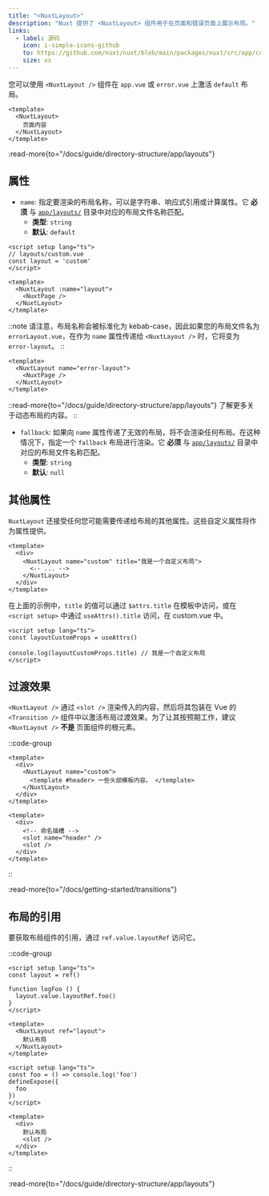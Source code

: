 ```yaml
---
title: "<NuxtLayout>"
description: "Nuxt 提供了 <NuxtLayout> 组件用于在页面和错误页面上展示布局。"
links:
  - label: 源码
    icon: i-simple-icons-github
    to: https://github.com/nuxt/nuxt/blob/main/packages/nuxt/src/app/components/nuxt-layout.ts
    size: xs
---
```


您可以使用 `<NuxtLayout />` 组件在 `app.vue` 或 `error.vue` 上激活 `default` 布局。

```vue [app/app.vue]
<template>
  <NuxtLayout>
    页面内容
  </NuxtLayout>
</template>
```

:read-more{to="/docs/guide/directory-structure/app/layouts"}

## 属性

- `name`: 指定要渲染的布局名称，可以是字符串、响应式引用或计算属性。它 **必须** 与 [`app/layouts/`](/docs/guide/directory-structure/app/layouts) 目录中对应的布局文件名称匹配。
  - **类型**: `string`
  - **默认**: `default`

```vue [app/pages/index.vue]
<script setup lang="ts">
// layouts/custom.vue
const layout = 'custom'
</script>

<template>
  <NuxtLayout :name="layout">
    <NuxtPage />
  </NuxtLayout>
</template>
```

::note
请注意，布局名称会被标准化为 kebab-case，因此如果您的布局文件名为 `errorLayout.vue`，在作为 `name` 属性传递给 `<NuxtLayout />` 时，它将变为 `error-layout`。
::

```vue [error.vue]
<template>
  <NuxtLayout name="error-layout">
    <NuxtPage />
  </NuxtLayout>
</template>
```

::read-more{to="/docs/guide/directory-structure/app/layouts"}
了解更多关于动态布局的内容。
::

- `fallback`: 如果向 `name` 属性传递了无效的布局，将不会渲染任何布局。在这种情况下，指定一个 `fallback` 布局进行渲染。它 **必须** 与 [`app/layouts/`](/docs/guide/directory-structure/app/layouts) 目录中对应的布局文件名称匹配。
  - **类型**: `string`
  - **默认**: `null`

## 其他属性

`NuxtLayout` 还接受任何您可能需要传递给布局的其他属性。这些自定义属性将作为属性提供。

```vue [app/pages/some-page.vue]
<template>
  <div>
    <NuxtLayout name="custom" title="我是一个自定义布局">
      <-- ... -->
    </NuxtLayout>
  </div>
</template>
```

在上面的示例中，`title` 的值可以通过 `$attrs.title` 在模板中访问，或在 `<script setup>` 中通过 `useAttrs().title` 访问，在 custom.vue 中。

```vue [app/layouts/custom.vue]
<script setup lang="ts">
const layoutCustomProps = useAttrs()

console.log(layoutCustomProps.title) // 我是一个自定义布局
</script>
```

## 过渡效果

`<NuxtLayout />` 通过 `<slot />` 渲染传入的内容，然后将其包装在 Vue 的 `<Transition />` 组件中以激活布局过渡效果。为了让其按预期工作，建议 `<NuxtLayout />` **不是** 页面组件的根元素。

::code-group

```vue [app/pages/index.vue]
<template>
  <div>
    <NuxtLayout name="custom">
      <template #header> 一些头部模板内容。 </template>
    </NuxtLayout>
  </div>
</template>
```

```vue [app/layouts/custom.vue]
<template>
  <div>
    <!-- 命名插槽 -->
    <slot name="header" />
    <slot />
  </div>
</template>
```

::

:read-more{to="/docs/getting-started/transitions"}

## 布局的引用

要获取布局组件的引用，通过 `ref.value.layoutRef` 访问它。

::code-group

```vue [app/app.vue]
<script setup lang="ts">
const layout = ref()

function logFoo () {
  layout.value.layoutRef.foo()
}
</script>

<template>
  <NuxtLayout ref="layout">
    默认布局
  </NuxtLayout>
</template>
```

```vue [app/layouts/default.vue]
<script setup lang="ts">
const foo = () => console.log('foo')
defineExpose({
  foo
})
</script>

<template>
  <div>
    默认布局
    <slot />
  </div>
</template>
```

::

:read-more{to="/docs/guide/directory-structure/app/layouts"}
